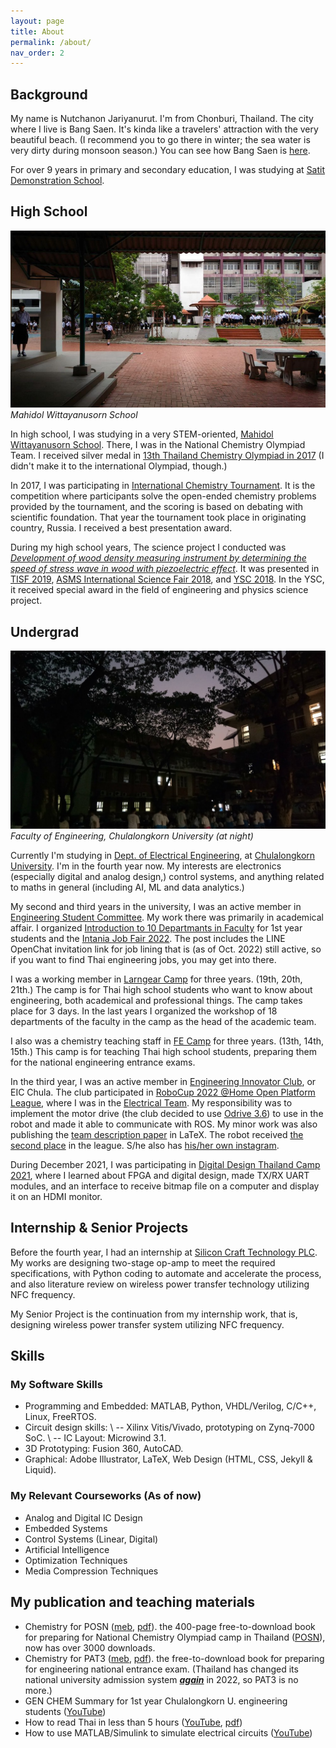 ```yaml
---
layout: page
title: About
permalink: /about/
nav_order: 2
---
```


## Background

My name is Nutchanon Jariyanurut. I'm from Chonburi, Thailand. The city where I live is Bang Saen. It's kinda like a travelers' attraction with the very beautiful beach. (I recommend you to go there in winter; the sea water is very dirty during monsoon season.) You can see how Bang Saen is [here](https://web.facebook.com/shopjungbangsaen/).

For over 9 years in primary and secondary education, I was studying at [Satit Demonstration School](http://www.st.buu.ac.th/).

## High School

![mwit](/images/mwit-1.jpg)
*Mahidol Wittayanusorn School*

In high school, I was studying in a very STEM-oriented, [Mahidol Wittayanusorn School](https://www.mwit.ac.th/html/). There, I was in the National Chemistry Olympiad Team. I received silver medal in [13th Thailand Chemistry Olympiad in 2017](https://web.facebook.com/NonJariyanurut/posts/pfbid02VfekkqrG7oJrweQ4zUk3wekvBRFt1kEoV2tkzJEZmTgF9LZJMmAfJYd8Pr2KsVM4l) (I didn't make it to the international Olympiad, though.)

In 2017, I was participating in [International Chemistry Tournament](http://ichto.org/en/). It is the competition where participants solve the open-ended chemistry problems provided by the tournament, and the scoring is based on debating with scientific foundation. That year the tournament took place in originating country, Russia. I received a best presentation award.

During my high school years, The science project I conducted was *[Development of wood density measuring instrument by determining the speed of stress wave in wood with piezoelectric effect](https://www.nstda.or.th/sims/login/index.php?class=AbstractProposalView&id=29)*. It was presented in [TISF 2019](https://www.facebook.com/TISF2021/), [ASMS International Science Fair 2018](https://asms.sa.edu.au/international-science-fair/), and [YSC 2018](http://fic.nectec.or.th/ysc20_Decisions). In the YSC, it received special award in the field of engineering and physics science project.

## Undergrad
![mwit](/images/intania-1.jpg)
*Faculty of Engineering, Chulalongkorn University (at night)*

Currently I'm studying in [Dept. of Electrical Engineering](https://ee.eng.chula.ac.th/), at [Chulalongkorn University](https://www.chula.ac.th/en/). I'm in the fourth year now. My interests are electronics (especially digital and analog design,) control systems, and anything related to maths in general (including AI, ML and data analytics.)

My second and third years in the university, I was an active member in [Engineering Student Committee](https://web.facebook.com/escchula). My work there was primarily in academical affair. I organized [Introduction to 10 Departmants in Faculty](https://www.youtube.com/playlist?list=PLb-1vsRR1f1t0EjhCzYgxKQwaf6OssHM0) for 1st year students and the [Intania Job Fair 2022](https://web.facebook.com/escchula/posts/pfbid031wCoLjDPfAfX3XMzcsZA6UDio5GoGfKqqecDtqwC6gruwHCE1a7p4ajGcBWo4Ztnl). The post includes the LINE OpenChat invitation link for job lining that is (as of Oct. 2022) still active, so if you want to find Thai engineering jobs, you may get into there.

I was a working member in [Larngear Camp](https://web.facebook.com/LARNGEARCAMP) for three years. (19th, 20th, 21th.) The camp is for Thai high school students who want to know about engineering, both academical and professional things. The camp takes place for 3 days. In the last years I organized the workshop of 18 departments of the faculty in the camp as the head of the academic team. 

I also was a chemistry teaching staff in [FE Camp](https://web.facebook.com/fecampchula) for three years. (13th, 14th, 15th.) This camp is for teaching Thai high school students, preparing them for the national engineering entrance exams.

In the third year, I was an active member in [Engineering Innovator Club](https://web.facebook.com/eicchulalongkorn), or EIC Chula. The club participated in [RoboCup 2022 @Home Open Platform League](https://athome.robocup.org/2022-qualified-teams/), where I was in the [Electrical Team](https://www.eicrobocup.com/about). My responsibility was to implement the motor drive (the club decided to use [Odrive 3.6](https://odriverobotics.com/shop/odrive-v36)) to use in the robot and made it able to communicate with ROS. My minor work was also publishing the [team description paper](https://www.overleaf.com/read/dtkkcmtjsnhs) in LaTeX. The robot received [the second place](https://web.facebook.com/eicchulalongkorn/posts/pfbid0G8739WaddDdwjz6hTpuKEZzS6EJv2jbwJjxcvp95mNeM8GFnCQXtej2Jvu3p8wZ6l) in the league. S/he also has [his/her own instagram](https://www.instagram.com/walkie_eic/).

During December 2021, I was participating in [Digital Design Thailand Camp 2021](https://www.facebook.com/DigitalDesignThailand/), where I learned about FPGA and digital design, made TX/RX UART modules, and an interface to receive bitmap file on a computer and display it on an HDMI monitor.

## Internship & Senior Projects

Before the fourth year, I had an internship at [Silicon Craft Technology PLC](https://www.sic.co.th/). My works are designing two-stage op-amp to meet the required specifications, with Python coding to automate and accelerate the process, and also  literature review on wireless power transfer technology utilizing NFC frequency.

My Senior Project is the continuation from my internship work, that is, designing wireless power transfer system utilizing NFC frequency.

## Skills

### My Software Skills

-	Programming and Embedded: MATLAB, Python, VHDL/Verilog, C/C++, Linux, FreeRTOS.
-	Circuit design skills: \\
    --	Xilinx Vitis/Vivado, prototyping on Zynq-7000 SoC. \\
    --	IC Layout: Microwind 3.1.
-	3D Prototyping: Fusion 360, AutoCAD.
-	Graphical: Adobe Illustrator, LaTeX, Web Design (HTML, CSS, Jekyll & Liquid).

### My Relevant Courseworks (As of now)

- Analog and Digital IC Design
- Embedded Systems
- Control Systems (Linear, Digital)
- Artificial Intelligence
- Optimization Techniques
- Media Compression Techniques

## My publication and teaching materials

- Chemistry for POSN ([meb](https://www.mebmarket.com/index.php?action=BookDetails&book_id=131905), [pdf](https://mega.nz/folder/TvASnJwY#58Ycdea5AcsCpJMfnpZhQw)). the 400-page free-to-download book for preparing for National Chemistry Olympiad camp in Thailand ([POSN](https://www.posn.or.th/en/home-en)), now has over 3000 downloads.
- Chemistry for PAT3 ([meb](https://www.mebmarket.com/ebook-168255-%E0%B8%AA%E0%B8%A3%E0%B8%B8%E0%B8%9B%E0%B9%80%E0%B8%84%E0%B8%A1%E0%B8%B5-PAT3), [pdf](https://mega.nz/folder/TvASnJwY#58Ycdea5AcsCpJMfnpZhQw)). the free-to-download book for preparing for engineering national entrance exam. (Thailand has changed its national university admission system ***[again](https://i.imgur.com/Bn0EFS1.png)*** in 2022, so PAT3 is no more.)
- GEN CHEM Summary for 1st year Chulalongkorn U. engineering students ([YouTube](https://www.youtube.com/watch?v=huH6TsueCXs&list=PLTdRcLBoM705KTlA7Mc8hau6G6LQP1gk9))
- How to read Thai in less than 5 hours ([YouTube](https://www.youtube.com/watch?v=MvKYBeSFAgo), [pdf](https://mega.nz/folder/62h1iAyR#cuewC1S2NsrPM4-ReMzRRQ))
- How to use MATLAB/Simulink to simulate electrical circuits ([YouTube](https://www.youtube.com/watch?v=F2ZQiFW14Ig))
